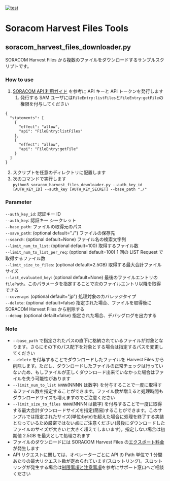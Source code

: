 [![test](https://github.com/soracom-labs/soracom-harvest-files-tools/workflows/test/badge.svg)](https://github.com/soracom-labs/soracom-harvest-files-tools/actions/workflows/test.yml)

# Soracom Harvest Files Tools

## soracom_harvest_files_downloader.py

SORACOM Harvest Files から複数のファイルをダウンロードするサンプルスクリプトです。

### How to use

1. [SORACOM API 利用ガイド](https://users.soracom.io/ja-jp/tools/api/) を参考に API キーと API トークンを発行します
   1. 発行する SAM ユーザには`FileEntry:listFiles`と`FileEntry:getFile`の権限を付与してください

```
{
  "statements": [
    {
      "effect": "allow",
      "api": "FileEntry:listFiles"
    },
    {
      "effect": "allow",
      "api": "FileEntry:getFile"
    }
  ]
}
```

2. スクリプトを任意のディレクトリに配置します
3. 次のコマンドで実行します  
   `python3 soracom_harvest_files_downloader.py --auth_key_id [AUTH_KEY_ID] --auth_key [AUTH_KEY_SECRET] --base_path "./"`

### Parameter

`--auth_key_id`: 認証キー ID  
`--auth_key`: 認証キー シークレット  
`--base_path`: ファイルの取得元のパス  
`--save_path`: (optional default="./") ファイルの保存先  
`--search`: (optional default=None) ファイル名の検索文字列  
`--limit_num_to_list`: (optional default=100) 取得するファイル数  
`--limit_num_to_list_per_req`: (optional default=100) 1 回の LIST Request で取得するファイル数  
`--limit_size_to_files`: (optional default=2.5GB) 取得する最大合計ファイルサイズ  
`--last_evaluated_key`: (optional default=None) 最後のファイルエントリの`filePath`。このパラメータを指定することで次のファイルエントリ以降を取得できる  
`--coverage`: (optional default="jp") 処理対象のカバレッジタイプ  
`--delete`: (optional default=false) 指定された場合、ファイルを取得後に SORACOM Harvest Files から削除する  
`--debug`: (optional defailt=false) 指定された場合、デバッグログを出力する

### Note

- `--base_path` で指定されたパスの直下に格納されているファイルが対象となります。さらにその下のパス配下を対象とする場合は指定するパスを変更してください
- `--delete` を付与することでダウンロードしたファイルを Harvest Files から削除します。ただし、ダウンロードしたファイルの正常チェックは行っていないため、もしファイルが正しくダウンロード出来ていなかった場合はファイルを失う可能性があります
- `--limit_num_to_list NNNN`(NNNN は数字) を付与することで一度に取得するファイル数を指定することができます。ファイル数が増えると処理時間もダウンロードサイズも増えますのでご注意ください
- `--limit_size_to_files NNNN`(NNNN は数字) を付与することで一度に取得する最大合計ダウンロードサイズを指定(簡易)することができます。このサンプルでは指定されたサイズ(単位:byte)を超えた場合に処理を終了する実装となっているため厳密ではない点にご注意ください(最後にダウンロードしたファイルのサイズが大きいと大きく超えてしまいます)。指定しない場合は初期値 2.5GB を最大として処理されます
- ファイルのダウンロードには SORACOM Harvest Files の[エクスポート料金](https://soracom.jp/services/harvest/price/)が発生します
- API リクエストに関しては、オペレーターごとに API の Path 単位で 1 分間あたりの最大リクエスト数が定められています(スロットリング)。スロットリングが発生する場合は[制限事項と注意事項](https://users.soracom.io/ja-jp/tools/api/limitations/)を参考にサポート窓口へご相談ください
